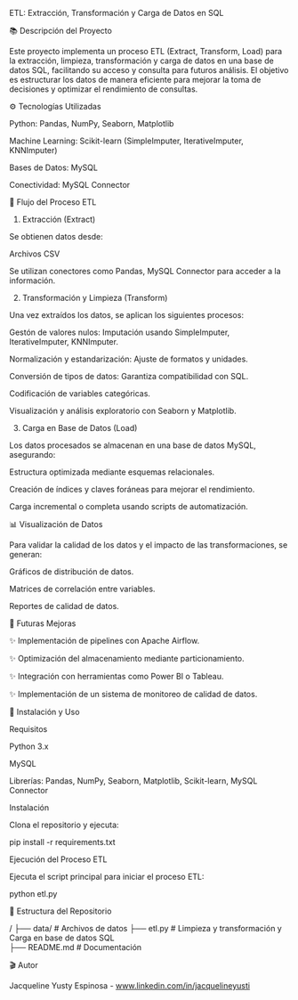 ETL: Extracción, Transformación y Carga de Datos en SQL

📚 Descripción del Proyecto

Este proyecto implementa un proceso ETL (Extract, Transform, Load) para la extracción, limpieza, transformación y carga de datos en una base de datos SQL, facilitando su acceso y consulta para futuros análisis. El objetivo es estructurar los datos de manera eficiente para mejorar la toma de decisiones y optimizar el rendimiento de consultas.

⚙️ Tecnologías Utilizadas

Python: Pandas, NumPy, Seaborn, Matplotlib

Machine Learning: Scikit-learn (SimpleImputer, IterativeImputer, KNNImputer)

Bases de Datos: MySQL

Conectividad: MySQL Connector

🔄 Flujo del Proceso ETL

1. Extracción (Extract)

Se obtienen datos desde:

Archivos CSV

Se utilizan conectores como Pandas, MySQL Connector para acceder a la información.

2. Transformación y Limpieza (Transform)

Una vez extraídos los datos, se aplican los siguientes procesos:

Gestón de valores nulos: Imputación usando SimpleImputer, IterativeImputer, KNNImputer.

Normalización y estandarización: Ajuste de formatos y unidades.

Conversión de tipos de datos: Garantiza compatibilidad con SQL.

Codificación de variables categóricas.

Visualización y análisis exploratorio con Seaborn y Matplotlib.

3. Carga en Base de Datos (Load)

Los datos procesados se almacenan en una base de datos MySQL, asegurando:

Estructura optimizada mediante esquemas relacionales.

Creación de índices y claves foráneas para mejorar el rendimiento.

Carga incremental o completa usando scripts de automatización.

📊 Visualización de Datos

Para validar la calidad de los datos y el impacto de las transformaciones, se generan:

Gráficos de distribución de datos.

Matrices de correlación entre variables.

Reportes de calidad de datos.

🚀 Futuras Mejoras

✨ Implementación de pipelines con Apache Airflow.

✨ Optimización del almacenamiento mediante particionamiento.

✨ Integración con herramientas como Power BI o Tableau.

✨ Implementación de un sistema de monitoreo de calidad de datos.


🔗 Instalación y Uso

Requisitos

Python 3.x

MySQL

Librerías: Pandas, NumPy, Seaborn, Matplotlib, Scikit-learn, MySQL Connector

Instalación

Clona el repositorio y ejecuta:

pip install -r requirements.txt

Ejecución del Proceso ETL

Ejecuta el script principal para iniciar el proceso ETL:

python etl.py

📂 Estructura del Repositorio

/
├── data/               # Archivos de datos 
├── etl.py              # Limpieza y transformación y Carga en base de datos SQL                
├── README.md           # Documentación

🎬 Autor

Jacqueline Yusty Espinosa - www.linkedin.com/in/jacquelineyusti
